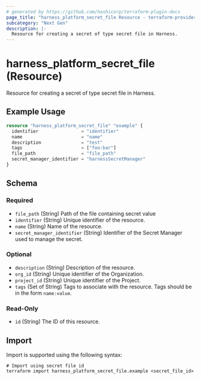 ```yaml
---
# generated by https://github.com/hashicorp/terraform-plugin-docs
page_title: "harness_platform_secret_file Resource - terraform-provider-harness"
subcategory: "Next Gen"
description: |-
  Resource for creating a secret of type secret file in Harness.
---
```


# harness_platform_secret_file (Resource)

Resource for creating a secret of type secret file in Harness.

## Example Usage

```terraform
resource "harness_platform_secret_file" "example" {
  identifier                = "identifier"
  name                      = "name"
  description               = "test"
  tags                      = ["foo:bar"]
  file_path                 = "file_path"
  secret_manager_identifier = "harnessSecretManager"
}
```

<!-- schema generated by tfplugindocs -->
## Schema

### Required

- `file_path` (String) Path of the file containing secret value
- `identifier` (String) Unique identifier of the resource.
- `name` (String) Name of the resource.
- `secret_manager_identifier` (String) Identifier of the Secret Manager used to manage the secret.

### Optional

- `description` (String) Description of the resource.
- `org_id` (String) Unique identifier of the Organization.
- `project_id` (String) Unique identifier of the Project.
- `tags` (Set of String) Tags to associate with the resource. Tags should be in the form `name:value`.

### Read-Only

- `id` (String) The ID of this resource.

## Import

Import is supported using the following syntax:

```shell
# Import using secret file id
terraform import harness_platform_secret_file.example <secret_file_id>
```
